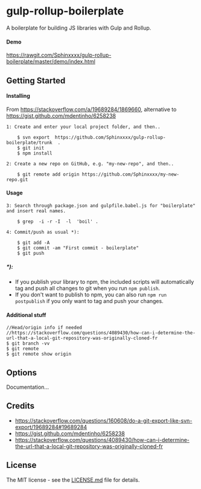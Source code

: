 # gulp-rollup-boilerplate

A boilerplate for building JS libraries with Gulp and Rollup.

#### Demo

https://rawgit.com/Sphinxxxx/gulp-rollup-boilerplate/master/demo/index.html  


## Getting Started

#### Installing

From https://stackoverflow.com/a/19689284/1869660, alternative to https://gist.github.com/mdentinho/6258238

```
1: Create and enter your local project folder, and then..
    
    $ svn export  https://github.com/Sphinxxxx/gulp-rollup-boilerplate/trunk  .
    $ git init
    $ npm install
    
2: Create a new repo on GitHub, e.g. "my-new-repo", and then..
    
    $ git remote add origin https://github.com/Sphinxxxx/my-new-repo.git
```

#### Usage

```
3: Search through package.json and gulpfile.babel.js for "boilerplate" and insert real names.

    $ grep  -i -r -I  -l  'boil' .

4: Commit/push as usual *):

    $ git add -A
    $ git commit -am "First commit - boilerplate"
    $ git push
```
    
##### *):
 * If you publish your library to npm, the included scripts will automatically tag and push all changes to git when you run `npm publish`.
 * If you don't want to publish to npm, you can also run `npm run postpublish` if you only want to tag and push your changes.

#### Additional stuff

```
//Head/origin info if needed
//https://stackoverflow.com/questions/4089430/how-can-i-determine-the-url-that-a-local-git-repository-was-originally-cloned-fr
$ git branch -vv
$ git remote
$ git remote show origin
```


## Options

Documentation...


## Credits

* https://stackoverflow.com/questions/160608/do-a-git-export-like-svn-export/19689284#19689284
* https://gist.github.com/mdentinho/6258238
* https://stackoverflow.com/questions/4089430/how-can-i-determine-the-url-that-a-local-git-repository-was-originally-cloned-fr


## License

The MIT license - see the [LICENSE.md](LICENSE.md) file for details.
